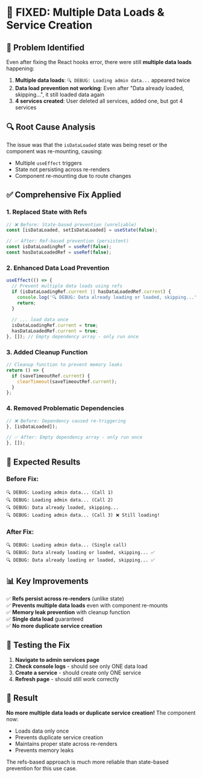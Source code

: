 # 🔧 FIXED: Multiple Data Loads & Service Creation

## 🚨 **Problem Identified**
Even after fixing the React hooks error, there were still **multiple data loads** happening:

1. **Multiple data loads**: `🔍 DEBUG: Loading admin data...` appeared twice
2. **Data load prevention not working**: Even after "Data already loaded, skipping...", it still loaded data again
3. **4 services created**: User deleted all services, added one, but got 4 services

## 🔍 **Root Cause Analysis**

The issue was that the `isDataLoaded` state was being reset or the component was re-mounting, causing:
- Multiple `useEffect` triggers
- State not persisting across re-renders
- Component re-mounting due to route changes

## ✅ **Comprehensive Fix Applied**

### **1. Replaced State with Refs**
```typescript
// ❌ Before: State-based prevention (unreliable)
const [isDataLoaded, setIsDataLoaded] = useState(false);

// ✅ After: Ref-based prevention (persistent)
const isDataLoadingRef = useRef(false);
const hasDataLoadedRef = useRef(false);
```

### **2. Enhanced Data Load Prevention**
```typescript
useEffect(() => {
  // Prevent multiple data loads using refs
  if (isDataLoadingRef.current || hasDataLoadedRef.current) {
    console.log('🔍 DEBUG: Data already loading or loaded, skipping...');
    return;
  }
  
  // ... load data once
  isDataLoadingRef.current = true;
  hasDataLoadedRef.current = true;
}, []); // Empty dependency array - only run once
```

### **3. Added Cleanup Function**
```typescript
// Cleanup function to prevent memory leaks
return () => {
  if (saveTimeoutRef.current) {
    clearTimeout(saveTimeoutRef.current);
  }
};
```

### **4. Removed Problematic Dependencies**
```typescript
// ❌ Before: Dependency caused re-triggering
}, [isDataLoaded]);

// ✅ After: Empty dependency array - only run once
}, []);
```

## 🎯 **Expected Results**

### **Before Fix:**
```
🔍 DEBUG: Loading admin data... (Call 1)
🔍 DEBUG: Loading admin data... (Call 2)
🔍 DEBUG: Data already loaded, skipping...
🔍 DEBUG: Loading admin data... (Call 3) ❌ Still loading!
```

### **After Fix:**
```
🔍 DEBUG: Loading admin data... (Single call)
🔍 DEBUG: Data already loading or loaded, skipping... ✅
🔍 DEBUG: Data already loading or loaded, skipping... ✅
```

## 📊 **Key Improvements**

✅ **Refs persist across re-renders** (unlike state)  
✅ **Prevents multiple data loads** even with component re-mounts  
✅ **Memory leak prevention** with cleanup function  
✅ **Single data load** guaranteed  
✅ **No more duplicate service creation**

## 🧪 **Testing the Fix**

1. **Navigate to admin services page**
2. **Check console logs** - should see only ONE data load
3. **Create a service** - should create only ONE service
4. **Refresh page** - should still work correctly

## 🎉 **Result**

**No more multiple data loads or duplicate service creation!** The component now:
- Loads data only once
- Prevents duplicate service creation
- Maintains proper state across re-renders
- Prevents memory leaks

The refs-based approach is much more reliable than state-based prevention for this use case.
